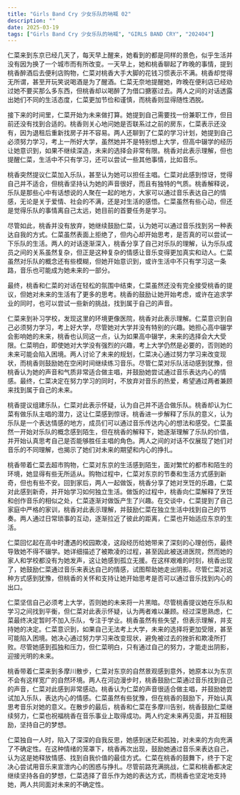 ```yaml
---
title: "Girls Band Cry 少女乐队的呐喊 02"
description: ""
date: 2025-03-19
tags: ["Girls Band Cry 少女乐队的呐喊", "GIRLS BAND CRY", "202404"]
---
```


仁菜来到东京已经几天了，每天早上醒来，她看到的都是同样的景色，似乎生活并没有因为换了一个城市而有所改变。一天早上，她和桃香聊起了昨晚的事情，提到桃香醉酒后去便利店购物，仁菜对桃香大手大脚的花钱习惯表示不满。桃香却觉得无所谓，甚至开玩笑说喝酒是为了醒酒。仁菜无奈地提醒她，昨晚在便利店已经劝过她不要买那么多东西，但桃香却以喝醉了为借口搪塞过去。两人之间的对话透露出她们不同的生活态度，仁菜更加节俭和谨慎，而桃香则显得随性洒脱。

接下来的时间里，仁菜开始为未来做打算。她提到自己需要找一份兼职工作，但目前还没有找到合适的。桃香则关心地问她是否联系过之前的房东，仁菜表示还没有，因为退租后重新找房子并不容易。两人还聊到了仁菜的学习计划，她提到自己必须努力学习，考上一所好大学，虽然她并不是特别想上大学，但高中辍学的经历让她意识到，如果不继续深造，未来的选择会非常有限。桃香对此表示理解，但也提醒仁菜，生活中不只有学习，还可以尝试一些其他事情，比如音乐。

桃香突然提议仁菜加入乐队，甚至认为她可以担任主唱。仁菜对此感到惊讶，觉得自己并不适合，但桃香坚持认为她的声音很好，而且有独特的气质。桃香解释说，乐队是那些心中有话想说的人聚在一起的地方，大家可以通过音乐表达自己的情感，无论是关于爱情、社会的不满，还是对生活的感悟。仁菜虽然有些心动，但还是觉得乐队的事情离自己太远，她目前的首要任务是学习。

尽管如此，桃香并没有放弃，她继续鼓励仁菜，认为她可以通过音乐找到另一种表达自我的方式。仁菜虽然表面上拒绝了，但内心却开始思考，是否真的可以尝试一下乐队的生活。两人的对话逐渐深入，桃香分享了自己对乐队的理解，认为乐队成员之间的关系虽然复杂，但正是这种复杂的情感让音乐变得更加真实和动人。仁菜虽然对乐队的概念还有些模糊，但她开始意识到，或许生活中不只有学习这一条路，音乐也可能成为她未来的一部分。

最终，桃香和仁菜的对话在轻松的氛围中结束，仁菜虽然还没有完全接受桃香的提议，但她对未来的生活有了更多的思考。桃香的鼓励让她开始考虑，或许在追求学业的同时，也可以尝试一些新的挑战，找到属于自己的声音。

仁菜来到补习学校，发现这里的环境更像医院，桃香对此表示理解。仁菜意识到自己必须努力学习，考上好大学，尽管她对大学并没有特别的兴趣。她担心高中辍学会影响她的未来，桃香也认同这一点，认为如果高中辍学，未来的选择会大大受限。仁菜明白，即使她对大学没有强烈的兴趣，考上大学仍然是必要的，否则她的未来可能会陷入困境。两人讨论了未来的规划，仁菜决心通过努力学习来改变现状，而桃香则鼓励她在空闲时间继续练习音乐。尽管仁菜对乐队活动感到犹豫，但桃香认为她的声音和气质非常适合做主唱，并鼓励她尝试通过音乐表达内心的情感。最终，仁菜决定在努力学习的同时，不放弃对音乐的热爱，希望通过两者兼顾来找到属于自己的未来。

桃香提议组建乐队，仁菜对此表示怀疑，认为自己并不适合做乐队。桃香却认为仁菜有做乐队主唱的潜力，这让仁菜感到惊讶。桃香进一步解释了乐队的意义，认为乐队是一个表达情感的地方，成员们可以通过音乐传达内心的想法和感受。仁菜虽然一开始对乐队的概念感到陌生，但在桃香的解释下，她逐渐理解了乐队的价值，并开始认真思考自己是否能够胜任主唱的角色。两人之间的对话不仅展现了她们对音乐的不同理解，也揭示了她们对未来的期望和内心的挣扎。

桃香带着仁菜去超市购物，仁菜对东京的生活感到陌生，面对繁忙的都市和陌生的环境，她显得有些无所适从。购物过程中，仁菜对东京的节奏和生活方式感到新奇，但也有些不安。回到家后，两人一起做饭，桃香分享了她对烹饪的乐趣，仁菜对此感到新奇，并开始学习如何独立生活。做饭的过程中，桃香向仁菜解释了烹饪和创作音乐的相似之处，仁菜逐渐对做饭产生了兴趣。在交谈中，仁菜提到了自己家庭中严格的家训，桃香对此表示理解，并鼓励仁菜在独立生活中找到自己的节奏。两人通过日常琐事的互动，逐渐拉近了彼此的距离，仁菜也开始适应东京的生活。

仁菜回忆起在高中时遭遇的校园欺凌，这段经历给她带来了深刻的心理创伤，最终导致她不得不辍学。她详细描述了被欺凌的过程，甚至因此被送进医院，然而她的家人和学校都没有为她发声，这让她感到孤立无援。在这样艰难的时刻，桃香出现了，她鼓励仁菜通过音乐来表达自己的情感，试图帮助她走出阴影。尽管仁菜对这种方式感到犹豫，但桃香的关怀和支持让她开始思考是否可以通过音乐找到内心的出口。

仁菜坚信自己必须考上大学，否则她的未来将一片黑暗。尽管桃香提议她在乐队和学习之间找到平衡，但仁菜对此表示怀疑，认为两者难以兼顾。经过深思熟虑，仁菜最终决定暂时不加入乐队，专注于学业。桃香虽然有些失望，但表示理解，并支持她的决定。仁菜意识到，如果自己无法考上大学，未来的选择将更加受限，甚至可能陷入困境。她决心通过努力学习来改变现状，避免被过去的挫折和欺凌所打败。尽管她感到孤独和压力，但仁菜明白，只有通过自己的努力，才能走出阴影，迎接光明的未来。

桃香带着仁菜来到多摩川散步，仁菜对东京的自然景观感到意外，她原本以为东京不会有这样宽广的自然环境。两人在河边漫步时，桃香鼓励仁菜通过音乐找到自己的声音，仁菜对此感到非常感动。桃香认为仁菜的声音很适合做主唱，并鼓励她尝试加入乐队，表达内心的情感。仁菜虽然有些犹豫，但在桃香的鼓励下，开始认真思考音乐对她的意义。在散步的最后，桃香和仁菜在多摩川告别，桃香鼓励仁菜继续努力，仁菜也祝福桃香在音乐事业上取得成功。两人约定未来再见面，并互相鼓励，坚持自己的梦想。

仁菜独自一人时，陷入了深深的自我反思，她感到迷茫和孤独，对未来的方向充满了不确定性。在这种情绪的笼罩下，桃香再次出现，鼓励她通过音乐来表达自己，认为这是她释放情感、找到自我价值的最佳方式。仁菜在桃香的鼓舞下，终于下定决心尝试用音乐来宣泄内心的困惑与挣扎。尽管前路充满挑战，仁菜和桃香都决定继续坚持各自的梦想，仁菜选择了音乐作为她的表达方式，而桃香也坚定地支持她，两人共同面对未来的不确定性。